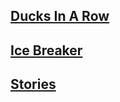## [Ducks In A Row ](http://blueorangegames.com/blog/new-spot-it-game-rules/)
## [Ice Breaker](http://blueorangegames.com/blog/diy-spot-ice-breaker/)
## [Stories](http://blueorangegames.com/blog/new-ways-to-play-spot-it-stories/)
